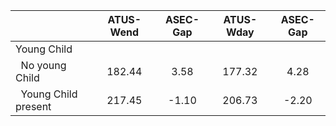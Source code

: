 
|                      |    ATUS-Wend |     ASEC-Gap |    ATUS-Wday |     ASEC-Gap |
| -------------------- | :----------: | :----------: | :----------: | :----------: |
| Young Child          |              |              |              |              |
| &nbsp;&nbsp;No young Child |       182.44 |         3.58 |       177.32 |         4.28 |
| &nbsp;&nbsp;Young Child present |       217.45 |        -1.10 |       206.73 |        -2.20 |

